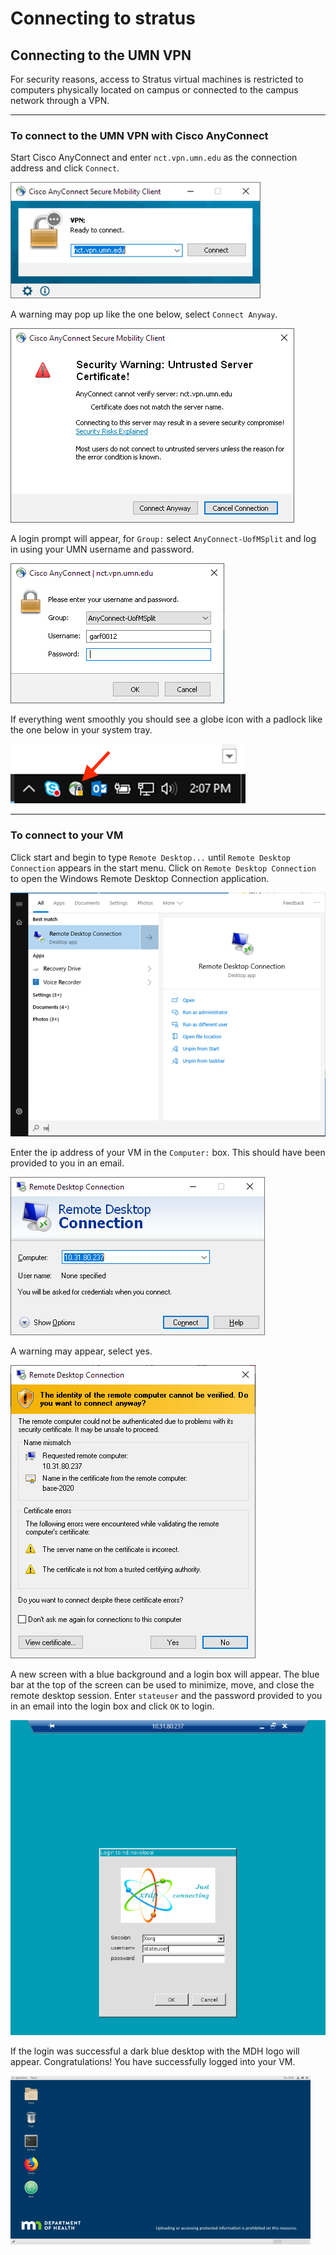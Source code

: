 # Connecting to stratus

## Connecting to the UMN VPN

For security reasons, access to Stratus virtual machines is restricted to computers physically located on campus or connected to the campus network through a VPN.

---

### To connect to the UMN VPN with Cisco AnyConnect

Start Cisco AnyConnect and enter `nct.vpn.umn.edu` as the connection address and click `Connect`.

![anyconnect1](/images/anyconnect1.png)

A warning may pop up like the one below, select `Connect Anyway`.

![anyconnect2](/images/anyconnect2.png)

A login prompt will appear, for `Group:` select `AnyConnect-UofMSplit` and log in using your UMN username and password.

![anyconnect3](/images/anyconnect3.png)

If everything went smoothly you should see a globe icon with a padlock like the one below in your system tray.

![anyconnect4](/images/anyconnect4.png)

---

### To connect to your VM

Click start and begin to type `Remote Desktop...` until `Remote Desktop Connection` appears in the start menu. Click on `Remote Desktop Connection` to open the Windows Remote Desktop Connection application.

![rdp1](/images/rdp1.png)

Enter the ip address of your VM in the `Computer:` box. This should have been provided to you in an email.

![rdp2](/images/rdp2.png)

A warning may appear, select yes.

![rdp3](/images/rdp3.png)

A new screen with a blue background and a login box will appear. The blue bar at the top of the screen can be used to minimize, move, and close the remote desktop session. Enter `stateuser` and the password provided to you in an email into the login box and click `OK` to login.

![rdp4](/images/rdp4.png)

If the login was successful a dark blue desktop with the MDH logo will appear. Congratulations! You have successfully logged into your VM. 

![rdp5](/images/rdp5.png)
